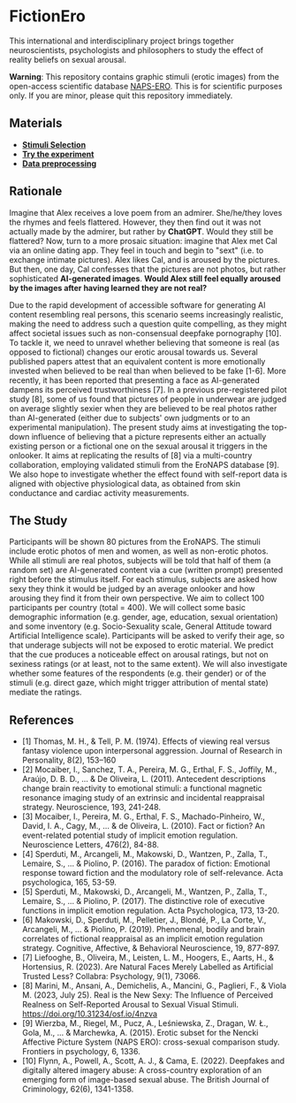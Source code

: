# FictionEro

This international and interdisciplinary project brings together neuroscientists, psychologists and philosophers to study the effect of reality beliefs on sexual arousal.

**Warning**: This repository contains graphic stimuli (erotic images) from the open-access scientific database [NAPS-ERO](https://www.frontiersin.org/articles/10.3389/fpsyg.2015.01336/full). This is for scientific purposes only. If you are minor, please quit this repository immediately.

## Materials

- [**Stimuli Selection**](https://realitybending.github.io/FictionEro/experiment/stimuli_selection/selection.html)
- [**Try the experiment**](https://realitybending.github.io/FictionEro/experiment/english?exp=readme&lang=en)
- [**Data preprocessing**](https://realitybending.github.io/FictionEro/analysis/1_cleaning.html)

## Rationale

Imagine that Alex receives a love poem from an admirer. She/he/they loves the rhymes and feels flattered.
However, they then find out it was not actually made by the admirer, but rather by **ChatGPT**. Would they still be flattered?
Now, turn to a more prosaic situation: imagine that Alex met Cal via an online dating app. They feel in touch and begin to "sext" (i.e. to exchange intimate pictures).
Alex likes Cal, and is aroused by the pictures. But then, one day, Cal confesses that the pictures are not photos, but rather sophisticated **AI-generated images**.
**Would Alex still feel equally aroused by the images after having learned they are not real?**

Due to the rapid development of accessible software for generating AI content resembling real persons, this scenario seems increasingly realistic, making the need to address such a question quite compelling, as they might affect societal issues such as non-consensual deepfake pornography [10].
To tackle it, we need to unravel whether believing that someone is real (as opposed to fictional) changes our erotic arousal towards us.
Several published papers attest that an equivalent content is more emotionally invested when believed to be real than when believed to be fake [1-6].
More recently, it has been reported that presenting a face as AI-generated dampens its perceived trustworthiness [7].
In a previous pre-registered pilot study [8], some of us found that pictures of people in underwear are judged on average slightly sexier when they are believed to be real photos rather than AI-generated (either due to subjects' own judgments or to an experimental manipulation).
The present study aims at investigating the top-down influence of believing that a picture represents either an actually existing person or a fictional one on the sexual arousal it triggers in the onlooker.
It aims at replicating the results of [8] via a multi-country collaboration, employing validated stimuli from the EroNAPS database [9].
We also hope to investigate whether the effect found with self-report data is aligned with objective physiological data, as obtained from skin conductance and cardiac activity measurements.

## The Study

Participants will be shown 80 pictures from the EroNAPS. The stimuli include erotic photos of men and women, as well as non-erotic photos.
While all stimuli are real photos, subjects will be told that half of them (a random set) are AI-generated content via a cue (written prompt) presented right before the stimulus itself.
For each stimulus, subjects are asked how sexy they think it would be judged by an average onlooker and how arousing they find it from their own perspective.
We aim to collect 100 participants per country (total = 400).
We will collect some basic demographic information (e.g. gender, age, education, sexual orientation) and some inventory (e.g. Socio-Sexuality scale, General Attitude toward Artificial Intelligence scale).
Participants will be asked to verify their age, so that underage subjects will not be exposed to erotic material.
We predict that the cue produces a noticeable effect on arousal ratings, but not on sexiness ratings (or at least, not to the same extent).
We will also investigate whether some features of the respondents (e.g. their gender) or of the stimuli (e.g. direct gaze, which might trigger attribution of mental state) mediate the ratings.

## References
- [1] Thomas, M. H., & Tell, P. M. (1974). Effects of viewing real versus fantasy violence upon interpersonal aggression. Journal of Research in Personality, 8(2), 153–160
- [2] Mocaiber, I., Sanchez, T. A., Pereira, M. G., Erthal, F. S., Joffily, M., Araújo, D. B. D., ... & De Oliveira, L. (2011). Antecedent descriptions change brain reactivity to emotional stimuli: a functional magnetic resonance imaging study of an extrinsic and incidental reappraisal strategy. Neuroscience, 193, 241-248.
- [3] Mocaiber, I., Pereira, M. G., Erthal, F. S., Machado-Pinheiro, W., David, I. A., Cagy, M., ... & de Oliveira, L. (2010). Fact or fiction? An event-related potential study of implicit emotion regulation. Neuroscience Letters, 476(2), 84-88.
- [4] Sperduti, M., Arcangeli, M., Makowski, D., Wantzen, P., Zalla, T., Lemaire, S., ... & Piolino, P. (2016). The paradox of fiction: Emotional response toward fiction and the modulatory role of self-relevance. Acta psychologica, 165, 53-59.
- [5] Sperduti, M., Makowski, D., Arcangeli, M., Wantzen, P., Zalla, T., Lemaire, S., ... & Piolino, P. (2017). The distinctive role of executive functions in implicit emotion regulation. Acta Psychologica, 173, 13-20.
- [6] Makowski, D., Sperduti, M., Pelletier, J., Blondé, P., La Corte, V., Arcangeli, M., ... & Piolino, P. (2019). Phenomenal, bodily and brain correlates of fictional reappraisal as an implicit emotion regulation strategy. Cognitive, Affective, & Behavioral Neuroscience, 19, 877-897.
- [7] Liefooghe, B., Oliveira, M., Leisten, L. M., Hoogers, E., Aarts, H., & Hortensius, R. (2023). Are Natural Faces Merely Labelled as Artificial Trusted Less? Collabra: Psychology, 9(1), 73066.
- [8] Marini, M., Ansani, A., Demichelis, A., Mancini, G., Paglieri, F., & Viola M. (2023, July 25). Real is the New Sexy: The Influence of Perceived Realness on Self-Reported Arousal to Sexual Visual Stimuli. https://doi.org/10.31234/osf.io/4nzva
- [9] Wierzba, M., Riegel, M., Pucz, A., Leśniewska, Z., Dragan, W. Ł., Gola, M., ... & Marchewka, A. (2015). Erotic subset for the Nencki Affective Picture System (NAPS ERO): cross-sexual comparison study. Frontiers in psychology, 6, 1336.
- [10] Flynn, A., Powell, A., Scott, A. J., & Cama, E. (2022). Deepfakes and digitally altered imagery abuse: A cross-country exploration of an emerging form of image-based sexual abuse. The British Journal of Criminology, 62(6), 1341-1358.
